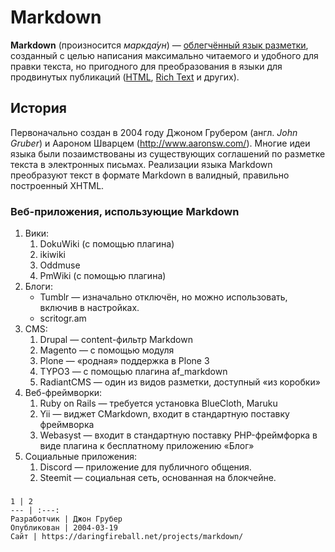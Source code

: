 # Markdown
**Markdown** (произносится *маркда́ун*) — [облегчённый язык разметки](https://ru.wikipedia.org/wiki/%D0%AF%D0%B7%D1%8B%D0%BA_%D1%80%D0%B0%D0%B7%D0%BC%D0%B5%D1%82%D0%BA%D0%B8#Облегчённые_языки_разметки), созданный с целью написания максимально читаемого и удобного для правки текста, но пригодного для преобразования в языки для продвинутых публикаций ([HTML](https://ru.wikipedia.org/wiki/HTML), [Rich Text](https://ru.wikipedia.org/wiki/Rich_Text_Format) и других).
## История
Первоначально создан в 2004 году Джоном Грубером (англ. *John Gruber*) и Аароном Шварцем (<http://www.aaronsw.com/>). Многие идеи языка были позаимствованы из существующих соглашений по разметке текста в электронных письмах. Реализации языка Markdown преобразуют текст в формате Markdown в валидный, правильно построенный XHTML. 
### Веб-приложения, использующие Markdown 
1. Вики: 
    1. DokuWiki (с помощью плагина)
    2. ikiwiki
    3. Oddmuse
    4. PmWiki (с помощью плагина)
2. Блоги: 
    + Tumblr — изначально отключён, но можно использовать, включив в настройках.
    + scritogr.am
3. CMS: 
    1. Drupal — content-фильтр Markdown
    2. Magento — с помощью модуля
    3. Plone — «родная» поддержка в Plone 3
    4. TYPO3 — с помощью плагина af_markdown
    4. RadiantCMS — один из видов разметки, доступный «из коробки»
4. Веб-фреймворки: 
    1. Ruby on Rails — требуется установка BlueCloth, Maruku
    2. Yii — виджет CMarkdown, входит в стандартную поставку фреймворка
    3. Webasyst — входит в стандартную поставку PHP-фреймфорка в виде плагина к бесплатному приложению «Блог»
5. Социальные приложения: 
    1. Discord — приложение для публичного общения.
    2. Steemit — социальная сеть, основанная на блокчейне.
###
    1 | 2
    --- | :---:
    Разработчик | Джон Грубер
    Опубликован | 2004-03-19
    Сайт | https://daringfireball.net/projects/markdown/
    
